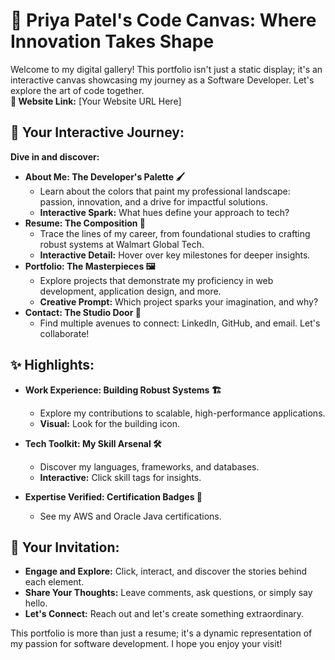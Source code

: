 # 🚀 Priya Patel's Code Canvas: Where Innovation Takes Shape

Welcome to my digital gallery! This portfolio isn't just a static display; it's an interactive canvas showcasing my journey as a Software Developer. Let's explore the art of code together.
<br>
**🔗 Website Link:** [Your Website URL Here]
<br>

## 🎨 Your Interactive Journey:

**Dive in and discover:**

* **About Me: The Developer's Palette 🖌️**
    * Learn about the colors that paint my professional landscape: passion, innovation, and a drive for impactful solutions.
    * **Interactive Spark:** What hues define your approach to tech?
* **Resume: The Composition 📜**
    * Trace the lines of my career, from foundational studies to crafting robust systems at Walmart Global Tech.
    * **Interactive Detail:** Hover over key milestones for deeper insights.
* **Portfolio: The Masterpieces 🖼️**
    * Explore projects that demonstrate my proficiency in web development, application design, and more.
    * **Creative Prompt:** Which project sparks your imagination, and why?
* **Contact: The Studio Door 🚪**
    * Find multiple avenues to connect: LinkedIn, GitHub, and email. Let's collaborate!

## ✨ Highlights:

* **Work Experience: Building Robust Systems 🏗️**
    * Explore my contributions to scalable, high-performance applications.
    * **Visual:** Look for the building icon.
* **Tech Toolkit: My Skill Arsenal 🛠️**
    * Discover my languages, frameworks, and databases.
    * **Interactive:** Click skill tags for insights.

* **Expertise Verified: Certification Badges 🏅**
    * See my AWS and Oracle Java certifications.

## 🤝 Your Invitation:

* **Engage and Explore:** Click, interact, and discover the stories behind each element.
* **Share Your Thoughts:** Leave comments, ask questions, or simply say hello.
* **Let's Connect:** Reach out and let's create something extraordinary.

This portfolio is more than just a resume; it's a dynamic representation of my passion for software development. I hope you enjoy your visit!
